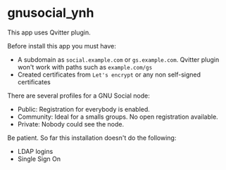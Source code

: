 # gnusocial_ynh

This app uses Qvitter plugin.

Before install this app you must have:

- A subdomain as ```social.example.com``` or ```gs.example.com```. Qvitter plugin won't work with paths such as ```example.com/gs```
- Created certificates from ```Let's encrypt``` or any non self-signed certificates

There are several profiles for a GNU Social node:

- Public:  Registration for everybody is enabled.
- Community: Ideal for a smalls groups. No open registration available.
- Private: Nobody could see the node.

Be patient. So far this installation doesn't do the following:

- LDAP logins
- Single Sign On


